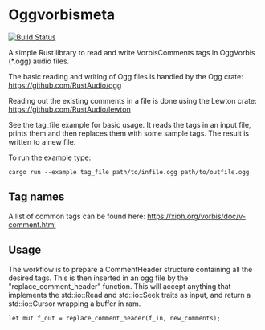 # Oggvorbismeta
[![Build Status](https://travis-ci.org/HEnquist/lib-rust-oggvorbis-meta.svg?branch=master)](https://travis-ci.org/HEnquist/lib-rust-oggvorbis-meta)

A simple Rust library to read and write VorbisComments tags in OggVorbis (*.ogg) audio files.

The basic reading and writing of Ogg files is handled by the Ogg crate: https://github.com/RustAudio/ogg

Reading out the existing comments in a file is done using the Lewton crate: https://github.com/RustAudio/lewton 

See the tag_file example for basic usage. It reads the tags in an input file, prints them and then replaces them with some sample tags. The result is written to a new file.

To run the example type:
```
cargo run --example tag_file path/to/infile.ogg path/to/outfile.ogg
```

## Tag names
A list of common tags can be found here: https://xiph.org/vorbis/doc/v-comment.html

## Usage
The workflow is to prepare a CommentHeader structure containing all the desired tags. This is then inserted in an ogg file by the "replace_comment_header" function. This will accept anything that implements the std::io::Read and std::io::Seek traits as input, and return a std::io::Cursor wrapping a buffer in ram.
```
let mut f_out = replace_comment_header(f_in, new_comments);
```
